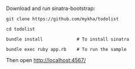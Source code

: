 Download and run sinatra-bootstrap:

    git clone https://github.com/mykha/todolist

    cd todolist

    bundle install             # To install sinatra

    bundle exec ruby app.rb    # To run the sample

Then open [http://localhost:4567/](http://localhost:4567/)

